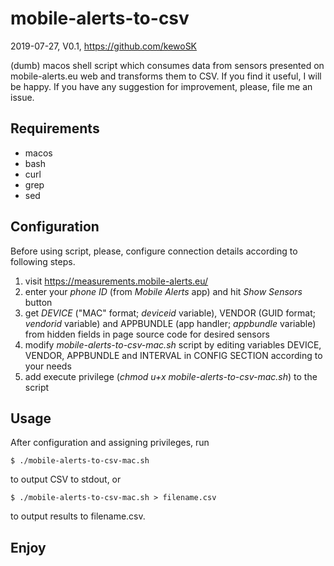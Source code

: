 # mobile-alerts-to-csv

2019-07-27, V0.1, https://github.com/kewoSK

(dumb) macos shell script which consumes data from sensors presented on mobile-alerts.eu web and transforms them to CSV.
If you find it useful, I will be happy. If you have any suggestion for improvement, please, file me an issue.

## Requirements

* macos
* bash
* curl
* grep
* sed

## Configuration
Before using script, please, configure connection details according to following steps. 

1. visit https://measurements.mobile-alerts.eu/
2. enter your _phone ID_ (from _Mobile Alerts_ app) and hit *Show Sensors* button
3. get _DEVICE_ ("MAC" format; _deviceid_ variable), VENDOR (GUID format; _vendorid_ variable) and APPBUNDLE (app handler; _appbundle_ variable) from hidden fields in page source code for desired sensors
4. modify _mobile-alerts-to-csv-mac.sh_ script by editing variables DEVICE, VENDOR, APPBUNDLE and INTERVAL in CONFIG SECTION according to your needs
5. add execute privilege (_chmod u+x mobile-alerts-to-csv-mac.sh_) to the script

## Usage
After configuration and assigning privileges, run

    $ ./mobile-alerts-to-csv-mac.sh
    
to output CSV to stdout, or

    $ ./mobile-alerts-to-csv-mac.sh > filename.csv

to output results to filename.csv.

## Enjoy
